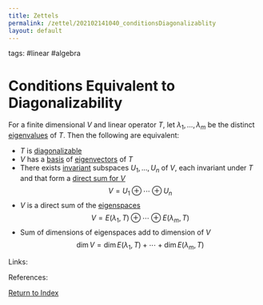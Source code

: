 ```yaml
---
title: Zettels
permalink: /zettel/202102141040_conditionsDiagonalizablity
layout: default
---
```

tags: #linear #algebra

# Conditions Equivalent to Diagonalizability

For a finite dimensional $V$ and linear operator $T$, let $\lambda_1, \ldots, \lambda_m$ be the distinct [eigenvalues](202102120912_eigenvalueDefinition)
of $T$. Then the following are equivalent:
- $T$ is [diagonalizable](202102141037_diagonalizableDefinition)
- $V$ has a [basis](202102062154_basisDefinition) of [eigenvectors](202102120943_eigenvectorDefinition) of $T$
- There exists [invariant](202102120907_invariantSubspace) subspaces $U_1, \ldots, U_n$ of $V$, each invariant under $T$ and that form 
  a [direct sum for $V$](202102061512_directSumDefinition) $$V = U_1 \oplus \cdots \oplus U_n$$
- $V$ is a direct sum of the [eigenspaces](202102141026_eigenspaceDefinition) $$V = E(\lambda_1, T) \oplus \cdots \oplus E(\lambda_m, T)$$
- Sum of dimensions of eigenspaces add to dimension of $V$ $$\mathrm{dim} \, V = \mathrm{dim} \, E(\lambda_1, T) + \cdots + \mathrm{dim} \, E(\lambda_m, T)$$

Links: 

References: 

[Return to Index](index)